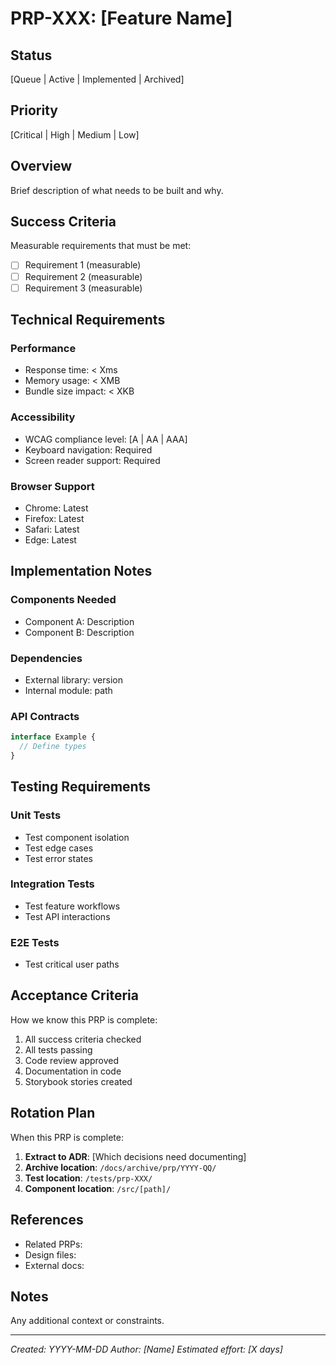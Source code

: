# PRP-XXX: [Feature Name]

## Status
[Queue | Active | Implemented | Archived]

## Priority
[Critical | High | Medium | Low]

## Overview
Brief description of what needs to be built and why.

## Success Criteria
Measurable requirements that must be met:

- [ ] Requirement 1 (measurable)
- [ ] Requirement 2 (measurable)
- [ ] Requirement 3 (measurable)

## Technical Requirements

### Performance
- Response time: < Xms
- Memory usage: < XMB
- Bundle size impact: < XKB

### Accessibility
- WCAG compliance level: [A | AA | AAA]
- Keyboard navigation: Required
- Screen reader support: Required

### Browser Support
- Chrome: Latest
- Firefox: Latest
- Safari: Latest
- Edge: Latest

## Implementation Notes

### Components Needed
- Component A: Description
- Component B: Description

### Dependencies
- External library: version
- Internal module: path

### API Contracts
```typescript
interface Example {
  // Define types
}
```

## Testing Requirements

### Unit Tests
- Test component isolation
- Test edge cases
- Test error states

### Integration Tests
- Test feature workflows
- Test API interactions

### E2E Tests
- Test critical user paths

## Acceptance Criteria
How we know this PRP is complete:

1. All success criteria checked
2. All tests passing
3. Code review approved
4. Documentation in code
5. Storybook stories created

## Rotation Plan
When this PRP is complete:

1. **Extract to ADR**: [Which decisions need documenting]
2. **Archive location**: `/docs/archive/prp/YYYY-QQ/`
3. **Test location**: `/tests/prp-XXX/`
4. **Component location**: `/src/[path]/`

## References
- Related PRPs: 
- Design files: 
- External docs: 

## Notes
Any additional context or constraints.

---
*Created: YYYY-MM-DD*
*Author: [Name]*
*Estimated effort: [X days]*